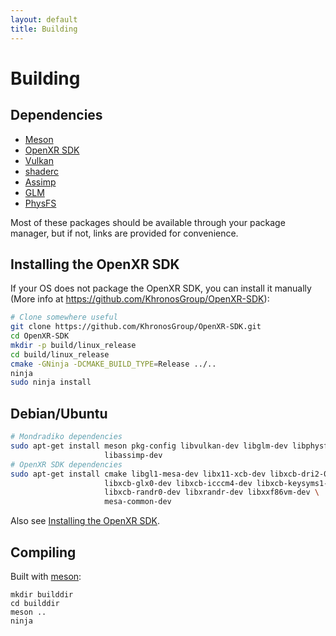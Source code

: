 ```yaml
---
layout: default
title: Building
---
```


# Building

## Dependencies

- [Meson](https://mesonbuild.com)
- [OpenXR SDK](https://github.com/KhronosGroup/OpenXR-SDK)
- [Vulkan](https://www.lunarg.com/vulkan-sdk/)
- [shaderc](https://github.com/google/shaderc)
- [Assimp](http://assimp.org/)
- [GLM](https://github.com/g-truc/glm)
- [PhysFS](https://www.icculus.org/physfs/)

Most of these packages should be available through your package manager, but if not, links are provided for convenience.

## Installing the OpenXR SDK

If your OS does not package the OpenXR SDK, you can install it manually (More info at https://github.com/KhronosGroup/OpenXR-SDK):

```bash
# Clone somewhere useful
git clone https://github.com/KhronosGroup/OpenXR-SDK.git
cd OpenXR-SDK
mkdir -p build/linux_release
cd build/linux_release
cmake -GNinja -DCMAKE_BUILD_TYPE=Release ../..
ninja
sudo ninja install
```

## Debian/Ubuntu

```bash
# Mondradiko dependencies
sudo apt-get install meson pkg-config libvulkan-dev libglm-dev libphysfs-dev \
                     libassimp-dev
# OpenXR SDK dependencies
sudo apt-get install cmake libgl1-mesa-dev libx11-xcb-dev libxcb-dri2-0-dev \
                     libxcb-glx0-dev libxcb-icccm4-dev libxcb-keysyms1-dev \
                     libxcb-randr0-dev libxrandr-dev libxxf86vm-dev \
                     mesa-common-dev
```

Also see [Installing the OpenXR SDK](#installing-the-openxr-sdk).

## Compiling

Built with [meson](https://mesonbuild.com/):

```
mkdir builddir
cd builddir
meson ..
ninja
```
